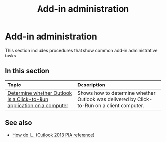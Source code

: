 ﻿---
title: Add-in administration
TOCTitle: Add-in administration
ms:assetid: 08d383c0-18b2-4ce6-bd6b-16c4bb26801b
ms:mtpsurl: https://msdn.microsoft.com/en-us/library/Ff522354(v=office.15)
ms:contentKeyID: 55119803
ms.date: 07/24/2014
mtps_version: v=office.15
---

# Add-in administration

This section includes procedures that show common add-in administrative tasks.

## In this section

|Topic|Description|
|:----|:----------|
|[Determine whether Outlook is a Click-to-Run application on a computer](how-to-determine-whether-outlook-is-a-click-to-run-application-on-a-computer.md) |Shows how to determine whether Outlook was delivered by Click-to-Run on a client computer.|

## See also

- [How do I... (Outlook 2013 PIA reference)](how-do-i-outlook-2013-pia-reference.md)

